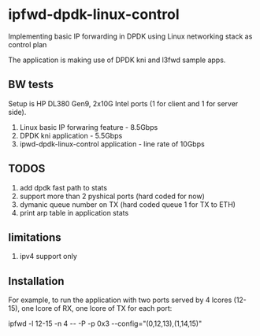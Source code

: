 # ipfwd-dpdk-linux-control
Implementing basic IP forwarding in DPDK using Linux networking stack as control plan 

The application is making use of DPDK kni and l3fwd sample apps.

BW tests
--------
Setup is HP DL380 Gen9, 2x10G Intel ports (1 for client and 1 for server side).

1. Linux basic IP forwaring feature - 8.5Gbps
2. DPDK kni application  - 5.5Gbps
3. ipwd-dpdk-linux-control application - line rate of 10Gbps

TODOS
-----
1. add dpdk fast path to stats
2. support more than 2 pyshical ports (hard coded for now)
3. dymanic queue number on TX (hard coded queue 1 for TX to ETH)
4. print arp table in application stats


limitations
------------
1. ipv4 support only


Installation
-----------
For example, to run the application with two ports served by 4 lcores (12-15), one lcore of RX, one lcore of TX for each port:

ipfwd -l 12-15 -n 4  -- -P -p 0x3 --config="(0,12,13),(1,14,15)"


